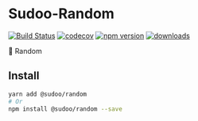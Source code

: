 # Sudoo-Random

[![Build Status](https://travis-ci.com/SudoDotDog/Sudoo-Random.svg?branch=master)](https://travis-ci.com/SudoDotDog/Sudoo-Random)
[![codecov](https://codecov.io/gh/SudoDotDog/Sudoo-Random/branch/master/graph/badge.svg)](https://codecov.io/gh/SudoDotDog/Sudoo-Random)
[![npm version](https://badge.fury.io/js/%40sudoo%2Frandom.svg)](https://badge.fury.io/js/%40sudoo%2Frandom)
[![downloads](https://img.shields.io/npm/dm/@sudoo/random.svg)](https://www.npmjs.com/package/@sudoo/random)

:game_die: Random

## Install

```sh
yarn add @sudoo/random
# Or
npm install @sudoo/random --save
```
